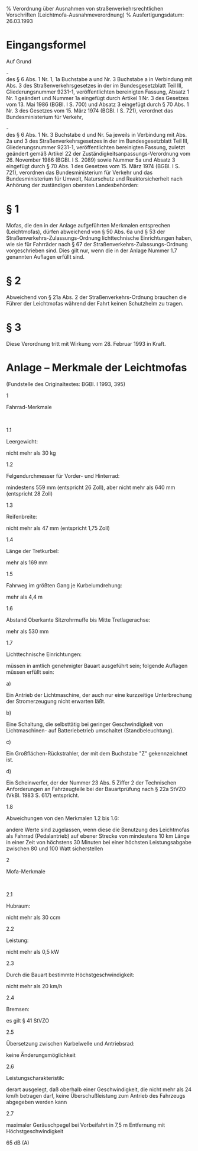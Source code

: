 % Verordnung über Ausnahmen von straßenverkehrsrechtlichen Vorschriften  (Leichtmofa-Ausnahmeverordnung)
% Ausfertigungsdatum: 26.03.1993
 
# Eingangsformel

Auf Grund

\-  
des § 6 Abs. 1 Nr. 1, 1a Buchstabe a und Nr. 3 Buchstabe a in Verbindung mit Abs. 3 des Straßenverkehrsgesetzes in der im Bundesgesetzblatt Teil III, Gliederungsnummer 9231-1, veröffentlichten bereinigten Fassung, Absatz 1 Nr. 1 geändert und Nummer 1a eingefügt durch Artikel 1 Nr. 3 des Gesetzes vom 13. Mai 1986 (BGBl. I S. 700) und Absatz 3 eingefügt durch § 70 Abs. 1 Nr. 3 des Gesetzes vom 15. März 1974 (BGBl. I S. 721), verordnet das Bundesministerium für Verkehr,

\-  
des § 6 Abs. 1 Nr. 3 Buchstabe d und Nr. 5a jeweils in Verbindung mit Abs. 2a und 3 des Straßenverkehrsgesetzes in der im Bundesgesetzblatt Teil III, Gliederungsnummer 9231-1, veröffentlichten bereinigten Fassung, zuletzt geändert gemäß Artikel 22 der Zuständigkeitsanpassungs-Verordnung vom 26. November 1986 (BGBl. I S. 2089) sowie Nummer 5a und Absatz 3 eingefügt durch § 70 Abs. 1 des Gesetzes vom 15. März 1974 (BGBl. I S. 721), verordnen das Bundesministerium für Verkehr und das Bundesministerium für Umwelt, Naturschutz und Reaktorsicherheit nach Anhörung der zuständigen obersten Landesbehörden:

# § 1

Mofas, die den in der Anlage aufgeführten Merkmalen entsprechen (Leichtmofas), dürfen abweichend von § 50 Abs. 6a und § 53 der Straßenverkehrs-Zulassungs-Ordnung lichttechnische Einrichtungen haben, wie sie für Fahrräder nach § 67 der Straßenverkehrs-Zulassungs-Ordnung vorgeschrieben sind. Dies gilt nur, wenn die in der Anlage Nummer 1.7 genannten Auflagen erfüllt sind.

# § 2

Abweichend von § 21a Abs. 2 der Straßenverkehrs-Ordnung brauchen die Führer der Leichtmofas während der Fahrt keinen Schutzhelm zu tragen.

# § 3

Diese Verordnung tritt mit Wirkung vom 28. Februar 1993 in Kraft.

# Anlage – Merkmale der Leichtmofas

(Fundstelle des Originaltextes: BGBl. I 1993, 395)

1

Fahrrad-Merkmale

 

1.1

Leergewicht:

nicht mehr als 30 kg

1.2

Felgendurchmesser für Vorder- und Hinterrad:

mindestens 559 mm (entspricht 26 Zoll), aber nicht mehr als 640 mm (entspricht 28 Zoll)

1.3

Reifenbreite:

nicht mehr als 47 mm (entspricht 1,75 Zoll)

1.4

Länge der Tretkurbel:

mehr als 169 mm

1.5

Fahrweg im größten Gang je Kurbelumdrehung:

mehr als 4,4 m

1.6

Abstand Oberkante Sitzrohrmuffe bis Mitte Tretlagerachse:

mehr als 530 mm

1.7

Lichttechnische Einrichtungen:

müssen in amtlich genehmigter Bauart ausgeführt sein; folgende Auflagen müssen erfüllt sein:

a)

Ein Antrieb der Lichtmaschine, der auch nur eine kurzzeitige Unterbrechung der Stromerzeugung nicht erwarten läßt.

b)

Eine Schaltung, die selbsttätig bei geringer Geschwindigkeit von Lichtmaschinen- auf Batteriebetrieb umschaltet (Standbeleuchtung).

c)

Ein Großflächen-Rückstrahler, der mit dem Buchstabe "Z" gekennzeichnet ist.

d)

Ein Scheinwerfer, der der Nummer 23 Abs. 5 Ziffer 2 der Technischen Anforderungen an Fahrzeugteile bei der Bauartprüfung nach § 22a StVZO (VkBl. 1983 S. 617) entspricht.

1.8

Abweichungen von den Merkmalen 1.2 bis 1.6:

andere Werte sind zugelassen, wenn diese die Benutzung des Leichtmofas als Fahrrad (Pedalantrieb) auf ebener Strecke von mindestens 10 km Länge in einer Zeit von höchstens 30 Minuten bei einer höchsten Leistungsabgabe zwischen 80 und 100 Watt sicherstellen

2

Mofa-Merkmale

 

2.1

Hubraum:

nicht mehr als 30 ccm

2.2

Leistung:

nicht mehr als 0,5 kW

2.3

Durch die Bauart bestimmte Höchstgeschwindigkeit:

nicht mehr als 20 km/h

2.4

Bremsen:

es gilt § 41 StVZO

2.5

Übersetzung zwischen Kurbelwelle und Antriebsrad:

keine Änderungsmöglichkeit

2.6

Leistungscharakteristik:

derart ausgelegt, daß oberhalb einer Geschwindigkeit, die nicht mehr als 24 km/h betragen darf, keine Überschußleistung zum Antrieb des Fahrzeugs abgegeben werden kann

2.7

maximaler Geräuschpegel bei Vorbeifahrt in 7,5 m Entfernung mit Höchstgeschwindigkeit

65 dB (A)
